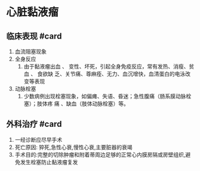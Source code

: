 # 心脏黏液瘤

## 临床表现 #card 
1. 血流阻塞现象
2. 全身反应
	1. 由于黏液瘤出血 、 变性、坏死，引起全身免疫反应，常有发热、消瘦、贫血 、 食欲缺 乏、关节痛、尊麻痊、无力、血沉增快，血清蛋白的电泳改变等表现
3. 动脉栓塞
	1. 少数病例出现栓塞现象，如偏瘫、失语、昏迷；急性腹痛（肠系膜动脉栓塞）；肢体疼 痛 、缺血（肢体动脉栓塞）等。

## 外科治疗 #card 
1. 一经诊断应尽早手术
2. 死亡原因: 猝死,急性心衰,慢性心衰,主要脏器的衰竭
3. 手术目的:完整的切除肿瘤和附着蒂周边足够的正常心内膜房隔或房壁组织,避免发生栓塞防止黏液瘤复发